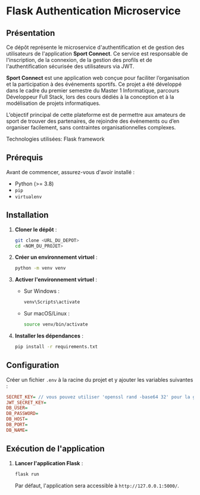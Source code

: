 # Flask Authentication Microservice

## Présentation

Ce dépôt représente le microservice d'authentification et de gestion des utilisateurs de l'application **Sport Connect**.
Ce service est responsable de l'inscription, de la connexion, de la gestion des profils et de l'authentification sécurisée des utilisateurs via JWT.

**Sport Connect** est une application web conçue pour faciliter l’organisation et la participation à des événements sportifs.
Ce projet a été développé dans le cadre du premier semestre du Master 1 Informatique, parcours Développeur Full Stack, lors des cours dédiés à la conception et à la modélisation de projets informatiques.

L’objectif principal de cette plateforme est de permettre aux amateurs de sport de trouver des partenaires,
de rejoindre des événements ou d’en organiser facilement, sans contraintes organisationnelles complexes.

Technologies utilisées:
Flask framework

## Prérequis

Avant de commencer, assurez-vous d'avoir installé :
- Python (>= 3.8)
- `pip`
- `virtualenv`

## Installation

1. **Cloner le dépôt** :
   ```sh
   git clone <URL_DU_DEPOT>
   cd <NOM_DU_PROJET>
   ```

2. **Créer un environnement virtuel** :
   ```sh
   python -m venv venv
   ```

3. **Activer l'environnement virtuel** :
   - Sur Windows :
     ```sh
     venv\Scripts\activate
     ```
   - Sur macOS/Linux :
     ```sh
     source venv/bin/activate
     ```

4. **Installer les dépendances** :
   ```sh
   pip install -r requirements.txt
   ```

## Configuration

Créer un fichier `.env` à la racine du projet et y ajouter les variables suivantes :

```ini
SECRET_KEY= // vous pouvez utiliser 'openssl rand -base64 32' pour la generer
JWT_SECRET_KEY=
DB_USER=
DB_PASSWORD=
DB_HOST=
DB_PORT=
DB_NAME=
```

## Exécution de l'application

1. **Lancer l'application Flask** :
   ```sh
   flask run
   ```
   Par défaut, l'application sera accessible à `http://127.0.0.1:5000/`.


